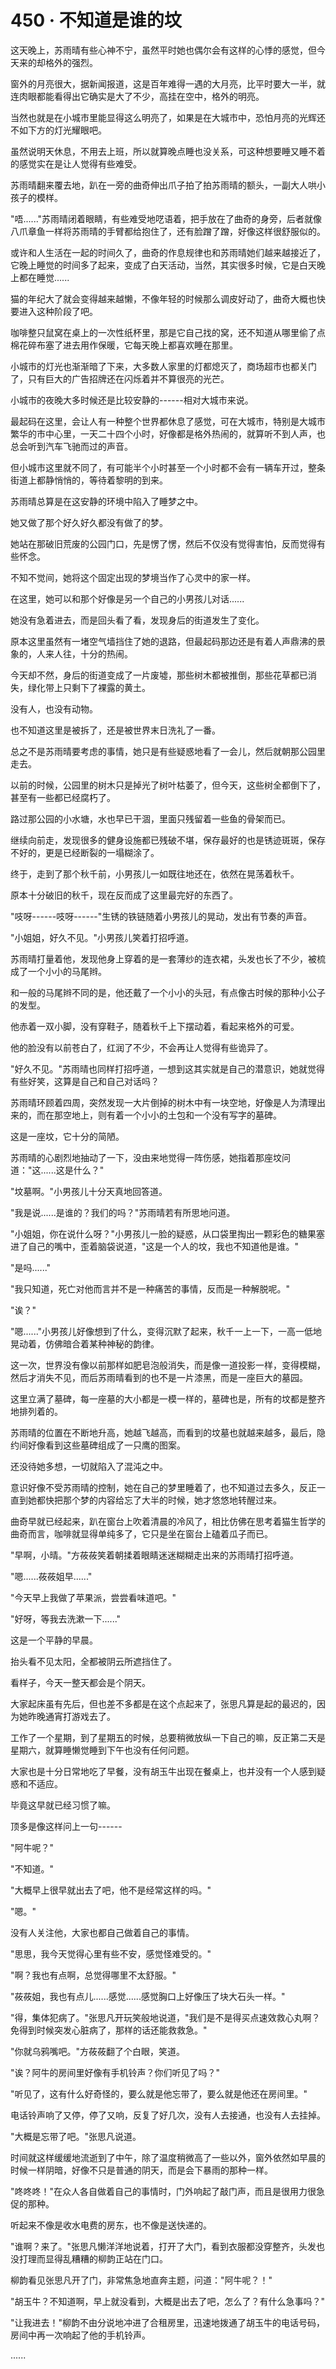 <link rel="stylesheet" href="../styles/text.css" />
<h1>450 · 不知道是谁的坟</h1>

这天晚上，苏雨晴有些心神不宁，虽然平时她也偶尔会有这样的心悸的感觉，但今天来的却格外的强烈。

窗外的月亮很大，据新闻报道，这是百年难得一遇的大月亮，比平时要大一半，就连肉眼都能看得出它确实是大了不少，高挂在空中，格外的明亮。

当然也就是在小城市里能显得这么明亮了，如果是在大城市中，恐怕月亮的光辉还不如下方的灯光耀眼吧。

虽然说明天休息，不用去上班，所以就算晚点睡也没关系，可这种想要睡又睡不着的感觉实在是让人觉得有些难受。

苏雨晴翻来覆去地，趴在一旁的曲奇伸出爪子拍了拍苏雨晴的额头，一副大人哄小孩子的模样。

"唔......"苏雨晴闭着眼睛，有些难受地呓语着，把手放在了曲奇的身旁，后者就像八爪章鱼一样将苏雨晴的手臂都给抱住了，还有脸蹭了蹭，好像这样很舒服似的。

或许和人生活在一起的时间久了，曲奇的作息规律也和苏雨晴她们越来越接近了，它晚上睡觉的时间多了起来，变成了白天活动，当然，其实很多时候，它是白天晚上都在睡觉......

猫的年纪大了就会变得越来越懒，不像年轻的时候那么调皮好动了，曲奇大概也快要进入这种阶段了吧。

咖啡整只鼠窝在桌上的一次性纸杯里，那是它自己找的窝，还不知道从哪里偷了点棉花碎布塞了进去用作保暖，它每天晚上都喜欢睡在那里。

小城市的灯光也渐渐暗了下来，大多数人家里的灯都熄灭了，商场超市也都关门了，只有巨大的广告招牌还在闪烁着并不算很亮的光芒。

小城市的夜晚大多时候还是比较安静的------相对大城市来说。

最起码在这里，会让人有一种整个世界都休息了感觉，可在大城市，特别是大城市繁华的市中心里，一天二十四个小时，好像都是格外热闹的，就算听不到人声，也总会听到汽车飞驰而过的声音。

但小城市这里就不同了，有可能半个小时甚至一个小时都不会有一辆车开过，整条街道上都静悄悄的，等待着黎明的到来。

苏雨晴总算是在这安静的环境中陷入了睡梦之中。

她又做了那个好久好久都没有做了的梦。

她站在那破旧荒废的公园门口，先是愣了愣，然后不仅没有觉得害怕，反而觉得有些怀念。

不知不觉间，她将这个固定出现的梦境当作了心灵中的家一样。

在这里，她可以和那个好像是另一个自己的小男孩儿对话......

她没有急着进去，而是回头看了看，发现身后的街道发生了变化。

原本这里虽然有一堵空气墙挡住了她的退路，但最起码那边还是有着人声鼎沸的景象的，人来人往，十分的热闹。

今天却不然，身后的街道变成了一片废墟，那些树木都被推倒，那些花草都已消失，绿化带上只剩下了裸露的黄土。

没有人，也没有动物。

也不知道这里是被拆了，还是被世界末日洗礼了一番。

总之不是苏雨晴要考虑的事情，她只是有些疑惑地看了一会儿，然后就朝那公园里走去。

以前的时候，公园里的树木只是掉光了树叶枯萎了，但今天，这些树全都倒下了，甚至有一些都已经腐朽了。

路过那公园的小水塘，水也早已干涸，里面只残留着一些鱼的骨架而已。

继续向前走，发现很多的健身设施都已残破不堪，保存最好的也是锈迹斑斑，保存不好的，更是已经断裂的一塌糊涂了。

终于，走到了那个秋千前，小男孩儿一如既往地还在，依然在晃荡着秋千。

原本十分破旧的秋千，现在反而成了这里最完好的东西了。

"吱呀------吱呀------"生锈的铁链随着小男孩儿的晃动，发出有节奏的声音。

"小姐姐，好久不见。"小男孩儿笑着打招呼道。

苏雨晴打量着他，发现他身上穿着的是一套薄纱的连衣裙，头发也长了不少，被梳成了一个小小的马尾辫。

和一般的马尾辫不同的是，他还戴了一个小小的头冠，有点像古时候的那种小公子的发型。

他赤着一双小脚，没有穿鞋子，随着秋千上下摆动着，看起来格外的可爱。

他的脸没有以前苍白了，红润了不少，不会再让人觉得有些诡异了。

"好久不见。"苏雨晴也同样打招呼道，一想到这其实就是自己的潜意识，她就觉得有些好笑，这算是自己和自己对话吗？

苏雨晴环顾着四周，突然发现一大片倒掉的树木中有一块空地，好像是人为清理出来的，而在那空地上，则有着一个小小的土包和一个没有写字的墓碑。

这是一座坟，它十分的简陋。

苏雨晴的心剧烈地抽动了一下，没由来地觉得一阵伤感，她指着那座坟问道："这......这是什么？"

"坟墓啊。"小男孩儿十分天真地回答道。

"我是说......是谁的？我们的吗？"苏雨晴若有所思地问道。

"小姐姐，你在说什么呀？"小男孩儿一脸的疑惑，从口袋里掏出一颗彩色的糖果塞进了自己的嘴中，歪着脑袋说道，"这是一个人的坟，我也不知道他是谁。"

"是吗......"

"我只知道，死亡对他而言并不是一种痛苦的事情，反而是一种解脱呢。"

"诶？"

"嗯......"小男孩儿好像想到了什么，变得沉默了起来，秋千一上一下，一高一低地晃动着，仿佛暗合着某种神秘的韵律。

这一次，世界没有像以前那样如肥皂泡般消失，而是像一道投影一样，变得模糊，然后才消失不见，而后苏雨晴看到的也不是一片漆黑，而是一座巨大的墓园。

这里立满了墓碑，每一座墓的大小都是一模一样的，墓碑也是，所有的坟都是整齐地排列着的。

苏雨晴的位置在不断地升高，她越飞越高，而看到的坟墓也就越来越多，最后，隐约间好像看到这些墓碑组成了一只鹰的图案。

还没待她多想，一切就陷入了混沌之中。

意识好像不受苏雨晴的控制，她在自己的梦里睡着了，也不知道过去多久，反正一直到她都快把那个梦的内容给忘了大半的时候，她才悠悠地转醒过来。

曲奇早就已经起来，趴在窗台上吹着清晨的冷风了，相比仿佛在思考着猫生哲学的曲奇而言，咖啡就显得单纯多了，它只是坐在窗台上磕着瓜子而已。

"早啊，小晴。"方莜莜笑着朝揉着眼睛迷迷糊糊走出来的苏雨晴打招呼道。

"嗯......莜莜姐早......"

"今天早上我做了苹果派，尝尝看味道吧。"

"好呀，等我去洗漱一下......"

这是一个平静的早晨。

抬头看不见太阳，全都被阴云所遮挡住了。

看样子，今天一整天都会是个阴天。

大家起床虽有先后，但也差不多都是在这个点起来了，张思凡算是起的最迟的，因为她昨晚通宵打游戏去了。

工作了一个星期，到了星期五的时候，总要稍微放纵一下自己的嘛，反正第二天是星期六，就算睡懒觉睡到下午也没有任何问题。

大家也是十分日常地吃了早餐，没有胡玉牛出现在餐桌上，也并没有一个人感到疑惑和不适应。

毕竟这早就已经习惯了嘛。

顶多是像这样问上一句------

"阿牛呢？"

"不知道。"

"大概早上很早就出去了吧，他不是经常这样的吗。"

"嗯。"

没有人关注他，大家也都自己做着自己的事情。

"思思，我今天觉得心里有些不安，感觉怪难受的。"

"啊？我也有点啊，总觉得哪里不太舒服。"

"莜莜姐，我也有点儿......感觉......感觉胸口上好像压了块大石头一样。"

"得，集体犯病了。"张思凡开玩笑般地说道，"我们是不是得买点速效救心丸啊？免得到时候突发心脏病了，那样的话还能救救急。"

"你就乌鸦嘴吧。"方莜莜翻了个白眼，笑道。

"诶？阿牛的房间里好像有手机铃声？你们听见了吗？"

"听见了，这有什么好奇怪的，要么就是他忘带了，要么就是他还在房间里。"

电话铃声响了又停，停了又响，反复了好几次，没有人去接通，也没有人去挂掉。

"大概是忘带了吧。"张思凡说道。

时间就这样缓缓地流逝到了中午，除了温度稍微高了一些以外，窗外依然如早晨的时候一样阴暗，好像不只是普通的阴天，而是会下暴雨的那种一样。

"咚咚咚！"在众人各自做着自己的事情时，门外响起了敲门声，而且是很用力很急促的那种。

听起来不像是收水电费的房东，也不像是送快递的。

"谁啊？来了。"张思凡懒洋洋地说着，打开了大门，看到衣服都没穿整齐，头发也没打理而显得乱糟糟的柳韵正站在门口。

柳韵看见张思凡开了门，非常焦急地直奔主题，问道："阿牛呢？！"

"胡玉牛？不知道啊，早上就没看到，大概是出去了吧，怎么了？有什么急事吗？"

"让我进去！"柳韵不由分说地冲进了合租房里，迅速地拨通了胡玉牛的电话号码，房间中再一次响起了他的手机铃声。

......

